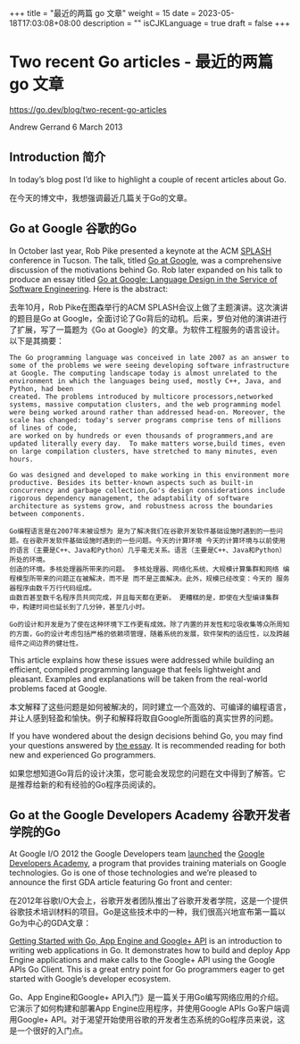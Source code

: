 +++
title = "最近的两篇 go 文章"
weight = 15
date = 2023-05-18T17:03:08+08:00
description = ""
isCJKLanguage = true
draft = false
+++

# Two recent Go articles - 最近的两篇 go 文章

https://go.dev/blog/two-recent-go-articles

Andrew Gerrand
6 March 2013

## Introduction 简介

In today’s blog post I’d like to highlight a couple of recent articles about Go.

在今天的博文中，我想强调最近几篇关于Go的文章。

## Go at Google 谷歌的Go

In October last year, Rob Pike presented a keynote at the ACM [SPLASH](http://splashcon.org/2012/) conference in Tucson. The talk, titled [Go at Google](https://go.dev/talks/2012/splash.slide), was a comprehensive discussion of the motivations behind Go. Rob later expanded on his talk to produce an essay titled [Go at Google: Language Design in the Service of Software Engineering](http://go.dev/talks/2012/splash.article). Here is the abstract:

去年10月，Rob Pike在图森举行的ACM SPLASH会议上做了主题演讲。这次演讲的题目是Go at Google，全面讨论了Go背后的动机。后来，罗伯对他的演讲进行了扩展，写了一篇题为《Go at Google》的文章。为软件工程服务的语言设计。以下是其摘要：

```
The Go programming language was conceived in late 2007 as an answer to some of the problems we were seeing developing software infrastructure at Google. The computing landscape today is almost unrelated to the environment in which the languages being used, mostly C++, Java, and Python, had been
created. The problems introduced by multicore processors,networked systems, massive computation clusters, and the web programming model were being worked around rather than addressed head-on. Moreover, the scale has changed: today's server programs comprise tens of millions of lines of code,
are worked on by hundreds or even thousands of programmers,and are updated literally every day.  To make matters worse,build times, even on large compilation clusters, have stretched to many minutes, even hours.

Go was designed and developed to make working in this environment more productive. Besides its better-known aspects such as built-in concurrency and garbage collection,Go's design considerations include rigorous dependency management, the adaptability of software architecture as systems grow, and robustness across the boundaries between components.

Go编程语言是在2007年末被设想为 是为了解决我们在谷歌开发软件基础设施时遇到的一些问题。在谷歌开发软件基础设施时遇到的一些问题。今天的计算环境 今天的计算环境与以前使用的语言（主要是C++、Java和Python）几乎毫无关系。语言（主要是C++、Java和Python）所处的环境。
创造的环境。多核处理器所带来的问题。 多核处理器、网络化系统、大规模计算集群和网络 编程模型所带来的问题正在被解决，而不是 而不是正面解决。此外，规模已经改变：今天的 服务器程序由数千万行代码组成。
由数百甚至数千名程序员共同完成，并且每天都在更新。 更糟糕的是，即使在大型编译集群中，构建时间也延长到了几分钟，甚至几小时。

Go的设计和开发是为了使在这种环境下工作更有成效。除了内置的并发性和垃圾收集等众所周知的方面，Go的设计考虑包括严格的依赖项管理，随着系统的发展，软件架构的适应性，以及跨越组件之间边界的健壮性。
```

This article explains how these issues were addressed while building an efficient, compiled programming language that feels lightweight and pleasant. Examples and explanations will be taken from the real-world problems faced at Google.

本文解释了这些问题是如何被解决的，同时建立一个高效的、可编译的编程语言，并让人感到轻盈和愉快。例子和解释将取自Google所面临的真实世界的问题。

If you have wondered about the design decisions behind Go, you may find your questions answered by [the essay](https://go.dev/talks/2012/splash.article). It is recommended reading for both new and experienced Go programmers.

如果您想知道Go背后的设计决策，您可能会发现您的问题在文中得到了解答。它是推荐给新的和有经验的Go程序员阅读的。

## Go at the Google Developers Academy 谷歌开发者学院的Go

At Google I/O 2012 the Google Developers team [launched](http://googledevelopers.blogspot.com.au/2012/06/google-launches-new-developer-education.html) the [Google Developers Academy](https://developers.google.com/academy/), a program that provides training materials on Google technologies. Go is one of those technologies and we’re pleased to announce the first GDA article featuring Go front and center:

在2012年谷歌I/O大会上，谷歌开发者团队推出了谷歌开发者学院，这是一个提供谷歌技术培训材料的项目。Go是这些技术中的一种，我们很高兴地宣布第一篇以Go为中心的GDA文章：

[Getting Started with Go, App Engine and Google+ API](https://developers.google.com/appengine/training/go-plus-appengine/) is an introduction to writing web applications in Go. It demonstrates how to build and deploy App Engine applications and make calls to the Google+ API using the Google APIs Go Client. This is a great entry point for Go programmers eager to get started with Google’s developer ecosystem.

Go、App Engine和Google+ API入门》是一篇关于用Go编写网络应用的介绍。它演示了如何构建和部署App Engine应用程序，并使用Google APIs Go客户端调用Google+ API。对于渴望开始使用谷歌的开发者生态系统的Go程序员来说，这是一个很好的入门点。
